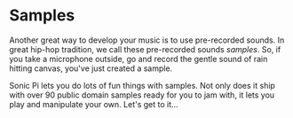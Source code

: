 # Samples

Another great way to develop your music is to use pre-recorded
sounds. In great hip-hop tradition, we call these pre-recorded sounds
*samples*. So, if you take a microphone outside, go and record the gentle
sound of rain hitting canvas, you've just created a sample.

Sonic Pi lets you do lots of fun things with samples. Not only does it
ship with over 90 public domain samples ready for you to jam with, it
lets you play and manipulate your own. Let's get to it...
